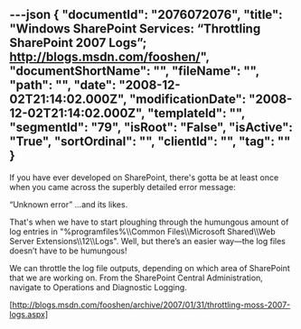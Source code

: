 ---json
{
  "documentId": "2076072076",
  "title": "Windows SharePoint Services: “Throttling SharePoint 2007 Logs”; http://blogs.msdn.com/fooshen/",
  "documentShortName": "",
  "fileName": "",
  "path": "",
  "date": "2008-12-02T21:14:02.000Z",
  "modificationDate": "2008-12-02T21:14:02.000Z",
  "templateId": "",
  "segmentId": "79",
  "isRoot": "False",
  "isActive": "True",
  "sortOrdinal": "",
  "clientId": "",
  "tag": ""
}
---

If you have ever developed on SharePoint, there's gotta be at least once when you came across the superbly detailed error message:

“Unknown error” …and its likes.

That's when we have to start ploughing through the humungous amount of log entries in &quot;%programfiles%&bsol;&bsol;Common Files&bsol;&bsol;Microsoft Shared&bsol;&bsol;Web Server Extensions&bsol;&bsol;12&bsol;&bsol;Logs&quot;. Well, but there’s an easier way—the log files doesn’t have to be humungous!

We can throttle the log file outputs, depending on which area of SharePoint that we are working on. From the SharePoint Central Administration, navigate to Operations and Diagnostic Logging. 

[http://blogs.msdn.com/fooshen/archive/2007/01/31/throttling-moss-2007-logs.aspx]
